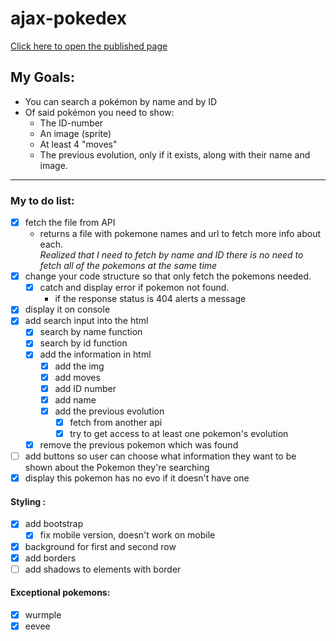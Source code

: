 # ajax-pokedex
[Click here to open the published page](https://shivamottaghi.github.io/ajax-pokedex/)
## My Goals:
- You can search a pokémon by name and by ID
- Of said pokémon you need to show:
  - The ID-number
  - An image (sprite)
  - At least 4 "moves"
  - The previous evolution, only if it exists, along with their name and image.

---

### My to do list:
- [x] fetch the file from API
  - returns a file with pokemone names and url to fetch more info about each.<br>
*Realized that I need to fetch by name and ID there is no need to fetch all of the pokemons at the same time* 
- [x] change your code structure so that only fetch the pokemons needed.
  - [x] catch and display error if pokemon not found.
    - if the response status is 404 alerts a message
- [x] display it on console
- [x] add search input into the html
  - [x] search by name function
  - [x] search by id function
  - [x] add the information in html
    - [x] add the img
    - [x] add moves
    - [x] add ID number
    - [x] add name
    - [x] add the previous evolution
      - [x] fetch from another api
      - [x] try to get access to at least one pokemon's evolution
  - [x] remove the previous pokemon which was found
- [ ] add buttons so user can choose what information they want to be shown about the Pokemon they're searching
- [x] display this pokemon has no evo if it doesn't have one

#### Styling :
- [x] add bootstrap 
  - [x] fix mobile version, doesn't work on mobile
- [x] background for first and second row
- [x] add borders
- [ ] add shadows to elements with border

#### Exceptional pokemons:
- [x] wurmple
- [x] eevee